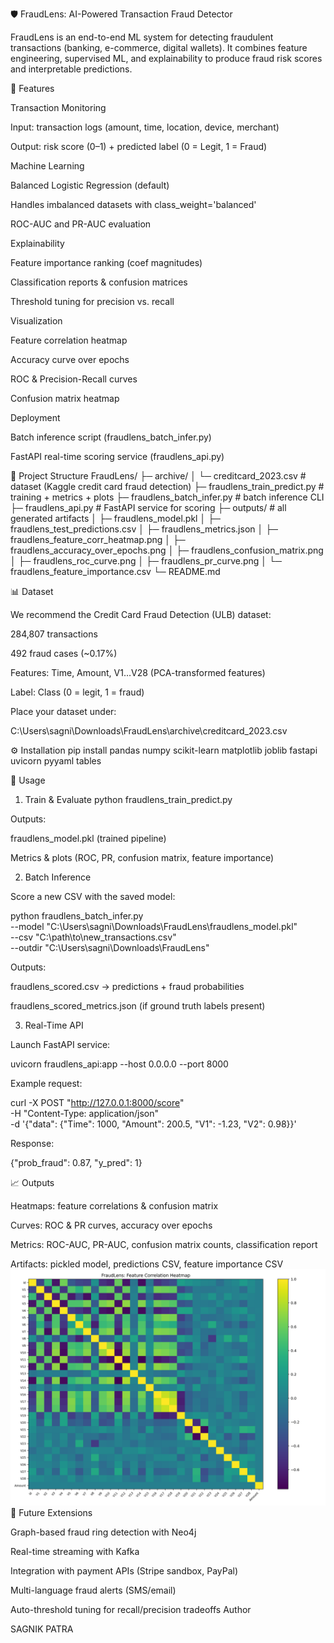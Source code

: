 🛡️ FraudLens: AI-Powered Transaction Fraud Detector

FraudLens is an end-to-end ML system for detecting fraudulent transactions (banking, e-commerce, digital wallets).
It combines feature engineering, supervised ML, and explainability to produce fraud risk scores and interpretable predictions.

🔑 Features

Transaction Monitoring

Input: transaction logs (amount, time, location, device, merchant)

Output: risk score (0–1) + predicted label (0 = Legit, 1 = Fraud)

Machine Learning

Balanced Logistic Regression (default)

Handles imbalanced datasets with class_weight='balanced'

ROC-AUC and PR-AUC evaluation

Explainability

Feature importance ranking (coef magnitudes)

Classification reports & confusion matrices

Threshold tuning for precision vs. recall

Visualization

Feature correlation heatmap

Accuracy curve over epochs

ROC & Precision-Recall curves

Confusion matrix heatmap

Deployment

Batch inference script (fraudlens_batch_infer.py)

FastAPI real-time scoring service (fraudlens_api.py)

📂 Project Structure
FraudLens/
├─ archive/
│   └─ creditcard_2023.csv         # dataset (Kaggle credit card fraud detection)
├─ fraudlens_train_predict.py      # training + metrics + plots
├─ fraudlens_batch_infer.py        # batch inference CLI
├─ fraudlens_api.py                # FastAPI service for scoring
├─ outputs/                        # all generated artifacts
│   ├─ fraudlens_model.pkl
│   ├─ fraudlens_test_predictions.csv
│   ├─ fraudlens_metrics.json
│   ├─ fraudlens_feature_corr_heatmap.png
│   ├─ fraudlens_accuracy_over_epochs.png
│   ├─ fraudlens_confusion_matrix.png
│   ├─ fraudlens_roc_curve.png
│   ├─ fraudlens_pr_curve.png
│   └─ fraudlens_feature_importance.csv
└─ README.md

📊 Dataset

We recommend the Credit Card Fraud Detection (ULB)
 dataset:

284,807 transactions

492 fraud cases (~0.17%)

Features: Time, Amount, V1…V28 (PCA-transformed features)

Label: Class (0 = legit, 1 = fraud)

Place your dataset under:

C:\Users\sagni\Downloads\FraudLens\archive\creditcard_2023.csv

⚙️ Installation
pip install pandas numpy scikit-learn matplotlib joblib fastapi uvicorn pyyaml tables

🚀 Usage
1) Train & Evaluate
python fraudlens_train_predict.py


Outputs:

fraudlens_model.pkl (trained pipeline)

Metrics & plots (ROC, PR, confusion matrix, feature importance)

2) Batch Inference

Score a new CSV with the saved model:

python fraudlens_batch_infer.py \
  --model "C:\Users\sagni\Downloads\FraudLens\fraudlens_model.pkl" \
  --csv   "C:\path\to\new_transactions.csv" \
  --outdir "C:\Users\sagni\Downloads\FraudLens"


Outputs:

fraudlens_scored.csv → predictions + fraud probabilities

fraudlens_scored_metrics.json (if ground truth labels present)

3) Real-Time API

Launch FastAPI service:

uvicorn fraudlens_api:app --host 0.0.0.0 --port 8000


Example request:

curl -X POST "http://127.0.0.1:8000/score" \
     -H "Content-Type: application/json" \
     -d '{"data": {"Time": 1000, "Amount": 200.5, "V1": -1.23, "V2": 0.98}}'


Response:

{"prob_fraud": 0.87, "y_pred": 1}

📈 Outputs

Heatmaps: feature correlations & confusion matrix

Curves: ROC & PR curves, accuracy over epochs

Metrics: ROC-AUC, PR-AUC, confusion matrix counts, classification report

Artifacts: pickled model, predictions CSV, feature importance CSV
![Confusion Matrix Heatmap](fraudlens_feature_corr_heatmap.png)
🔮 Future Extensions

Graph-based fraud ring detection with Neo4j

Real-time streaming with Kafka

Integration with payment APIs (Stripe sandbox, PayPal)

Multi-language fraud alerts (SMS/email)

Auto-threshold tuning for recall/precision tradeoffs
Author

SAGNIK PATRA
